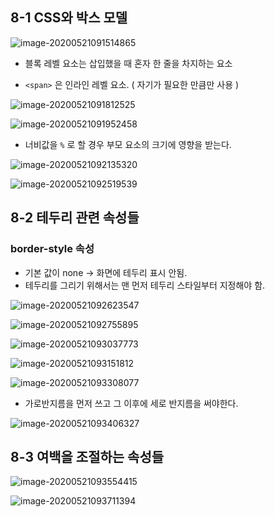 ## 8-1 CSS와 박스 모델 

![image-20200521091514865](images/image-20200521091514865.png)

- 블록 레벨 요소는 삽입했을 때 혼자 한 줄을 차지하는 요소 

- `<span>` 은 인라인 레벨 요소. ( 자기가 필요한 만큼만 사용 )

![image-20200521091812525](images/image-20200521091812525.png)

![image-20200521091952458](images/image-20200521091952458.png)

- 너비값을 `%` 로 할 경우 부모 요소의 크기에 영향을 받는다. 

![image-20200521092135320](images/image-20200521092135320.png)

![image-20200521092519539](images/image-20200521092519539.png)



## 8-2 테두리 관련 속성들 

### border-style 속성 

- 기본 값이 none -> 화면에 테두리 표시 안됨. 
- 테두리를 그리기 위해서는 맨 먼저 테두리 스타일부터 지정해야 함. 

![image-20200521092623547](images/image-20200521092623547.png)

![image-20200521092755895](images/image-20200521092755895.png)

![image-20200521093037773](images/image-20200521093037773.png)

![image-20200521093151812](images/image-20200521093151812.png)

![image-20200521093308077](images/image-20200521093308077.png)

- 가로반지름을 먼저 쓰고 그 이후에 세로 반지름을 써야한다. 

![image-20200521093406327](images/image-20200521093406327.png)



## 8-3 여백을 조절하는 속성들 

![image-20200521093554415](images/image-20200521093554415.png)

![image-20200521093711394](images/image-20200521093711394.png)